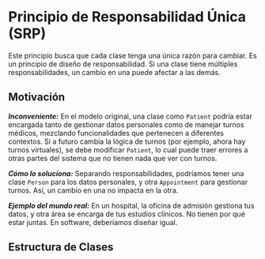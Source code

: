 # Principio de Responsabilidad Única (SRP)
Este principio busca que cada clase tenga una única razón para cambiar. Es un principio de diseño de responsabilidad. Si una clase tiene múltiples responsabilidades, un cambio en una puede afectar a las demás.

## Motivación
___Inconveniente:___ En el modelo original, una clase como ``Patient`` podría estar encargada tanto de gestionar datos personales como de manejar turnos médicos, mezclando funcionalidades que pertenecen a diferentes contextos. Si a futuro cambia la lógica de turnos (por ejemplo, ahora hay turnos virtuales), se debe modificar ``Patient``, lo cual puede traer errores a otras partes del sistema que no tienen nada que ver con turnos.

___Cómo lo soluciona:___ Separando responsabilidades, podríamos tener una clase ``Person`` para los datos personales, y otra ``Appointment`` para gestionar turnos. Así, un cambio en una no impacta en la otra.

___Ejemplo del mundo real:___ En un hospital, la oficina de admisión gestiona tus datos, y otra área se encarga de tus estudios clínicos. No tienen por qué estar juntas. En software, deberíamos diseñar igual.

## Estructura de Clases
